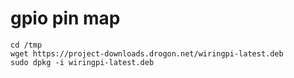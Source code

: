 # gpio pin map
```
cd /tmp
wget https://project-downloads.drogon.net/wiringpi-latest.deb
sudo dpkg -i wiringpi-latest.deb
```
